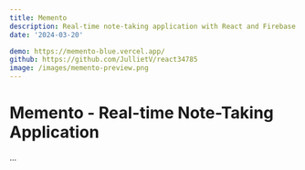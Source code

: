 ```yaml
---
title: Memento
description: Real-time note-taking application with React and Firebase
date: '2024-03-20'

demo: https://memento-blue.vercel.app/
github: https://github.com/JullietV/react34785
image: /images/memento-preview.png
---
```


# Memento - Real-time Note-Taking Application
... 